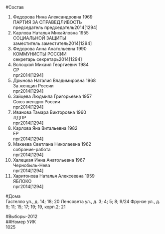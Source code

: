 #Состав  
1. Федорова Нина Александровна 1969  
    ПАРТИЯ ЗА СПРАВЕДЛИВОСТЬ  
    председатель председатель2014[1294]  
2. Карлова Наталья Михайловна 1955  
    СОЦИАЛЬНОЙ ЗАЩИТЫ  
    заместитель заместитель2014[1294]  
3. Федорова Анна Анатольевна 1990  
    КОММУНИСТЫ РОССИИ  
    секретарь секретарь2014[1294]  
4. Волоцкой Михаил Георгиевич 1984  
    СР  
    прг2014[1294]  
5. Дрынова Наталия Владимировна 1968  
    За женщин России  
    прг2014[1294]  
6. Зайцева Людмила Григорьевна 1957  
    Союз женщин России  
    прг2014[1294]  
7. Иванова Тамара Викторовна 1960  
    ЛДПР  
    прг2014[1294]  
8. Карлова Яна Витальевна 1982  
    ЕР  
    прг2014[1294]  
9. Макеева Светлана Николаевна 1962  
    собрание-работа  
    прг2014[1294]  
10. Халецкая Инна Анатольевна 1967  
    Чернобыль-Нева  
    прг2014[1294]  
11. Харитонова Наталья Алексеевна 1959  
    ЯБЛОКО  
    прг2014[1294]  
  
#Дома  
Гастелло ул., д. 14; 18; 20 Ленсовета ул., д. 3; 4; 5; 8; 9/24 Фрунзе ул., д. 9; 11; 15; 17; 19; 19, корп.2; 21  
  
#Выборы-2012  
##Номер УИК  
1025  
